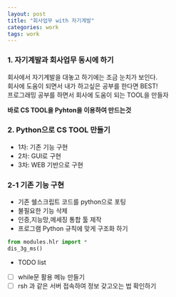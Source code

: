 ```yaml
---
layout: post
title: "회사업무 with 자기계발"
categories: work
tags: work
---
```


### 1. 자기계발과 회사업무 동시에 하기
회사에서 자기계발을 대놓고 하기에는 조금 눈치가 보인다.  
회사에 도움이 되면서 내가 하고싶은 공부를 한다면 BEST!  
프로그래밍 공부를 하면서 회사에 도움이 되는 TOOL을 만들자  

**바로 CS TOOL을 Pyhton을 이용하여 만드는것** 

### 2. Python으로 CS TOOL 만들기
- 1차: 기존 기능 구현
- 2차: GUI로 구현
- 3차: WEB 기반으로 구현

### 2-1 기존 기능 구현
- 기존 쉘스크립트 코드를 python으로 포팅
- 불필요한 기능 삭제
- 인증,지능망,메세징 통합 툴 제작
- 프로그램 Python 규칙에 맞게 구조화 하기
```python
from modules.hlr import *
dis_3g_ms()
```
- TODO list
- [ ] while문 활용 메뉴 만들기
- [ ] rsh 과 같은 서버 접속하여 정보 갖고오는 법 확인하기

